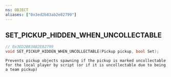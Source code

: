 ```yaml
---
ns: OBJECT
aliases: ["0x3ed2b83ab2e82799"]
---
```

## SET_PICKUP_HIDDEN_WHEN_UNCOLLECTABLE

```c
// 0x3ED2B83AB2E82799
void SET_PICKUP_HIDDEN_WHEN_UNCOLLECTABLE(Pickup pickup, bool Set);
```

```
Prevents pickup objects spawning if the pickup is marked uncollectable for the local player by script (or if it is uncollectable due to being a team pickup)
```
